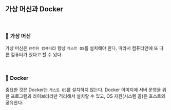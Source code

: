 ## 가상 머신과 Docker

<br>

### :book: 가상 머신

가상 머신은 `완전한 컴퓨터`라 항상 `게스트 OS`를 설치해야 한다. 따라서 컴퓨터안에 또 다른 컴퓨터가 있다고 할 수 있다.

<br>

### :book: Docker

중요한 것은 Docker는 `게스트 OS`를 설치하지 않는다. Docker 이미지에 서버 운영을 위한 프로그램과 라이브러리만 격리해서 설치할 수 있고, OS 자원(시스템 콜)은 호스트와 공유한다.